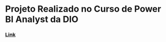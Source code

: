 <h1>Projeto Realizado no Curso de Power BI Analyst da DIO</h1>
<h3><a href="https://app.powerbi.com/groups/me/reports/760fa357-b0c5-495a-aa5b-3b765da3701a?ctid=2009dfae-df11-49c7-804d-fda8d5cd9865&pbi_source=linkShare">Link</a></h3>